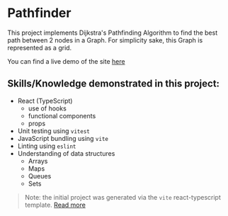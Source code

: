 # Pathfinder

This project implements Dijkstra's Pathfinding Algorithm to find the best path between 2 nodes in a Graph. For simplicity sake, this Graph is represented as a grid.

You can find a live demo of the site [here](https://find-best-path.web.app/)

## Skills/Knowledge demonstrated in this project:

- React (TypeScript)
  - use of hooks
  - functional components
  - props
- Unit testing using `vitest`
- JavaScript bundling using `vite`
- Linting using `eslint`
- Understanding of data structures
  - Arrays
  - Maps
  - Queues
  - Sets

> Note: the initial project was generated via the `vite` react-typescript template. [Read more](vite.README.md)
